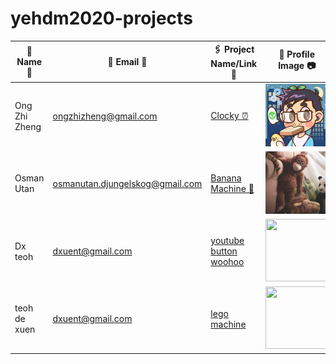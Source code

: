 # yehdm2020-projects
| 👧 Name 👦 | 📧 Email 📨 |🖇 Project Name/Link 🔗 | 📸 Profile Image 📷 |
|-------------|--------------|------------------------|----------------------|
| Ong Zhi Zheng | ongzhizheng@gmail.com | [Clocky ⏰](https://github.com/Fogeinator/clocky) | <img src="images/zhizheng.png" width="100px" height="100px" /> |
| Osman Utan | osmanutan.djungelskog@gmail.com | [Banana Machine 🍌](https://i.kym-cdn.com/photos/images/newsfeed/001/867/654/334.jpg) | <img src="images/djungelskog.jpg" width="100px" height="100px" /> |
| Dx teoh | dxuent@gmail.com | [youtube button woohoo](https://encrypted-tbn0.gstatic.com/images?q=tbn:ANd9GcT0LQ0tufIskQzWC-ORXNunZ0Lc3sLNDb3slg&usqp=CAU) | <img src="https://encrypted-tbn0.gstatic.com/images?q=tbn:ANd9GcT0LQ0tufIskQzWC-ORXNunZ0Lc3sLNDb3slg&usqp=CAU" width="100px" height="100px" /> |
|teoh de xuen |  dxuent@gmail.com| [lego machine](https://i.ytimg.com/vi/3_q8O8xQnlQ/maxresdefault.jpg) | <img src="https://www.lego.com/cdn/cs/set/assets/blt614c8e6389f610ce/42080.jpg?fit=bounds&format=jpg&quality=80&width=1500&height=1500&dpr=1" width="100px" height="100px" /> |
